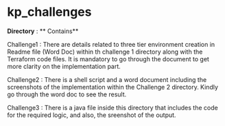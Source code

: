 # kp_challenges
**Directory** :  ** Contains**  

Challenge1 : There are details related to three tier environment creation in Readme file (Word Doc) within th challenge 1 directory along with the Terraform code files. It is mandatory to go through the document to get more clarity on the implementation part.

Challenge2 : There is a shell script and a word document including the screenshots of the implementation within the Challenge 2 directory. Kindly go through the word doc to see the result.

Challenge3 : There is a java file inside this directory that includes the code for the required logic, and also, the sreenshot of the output. 
